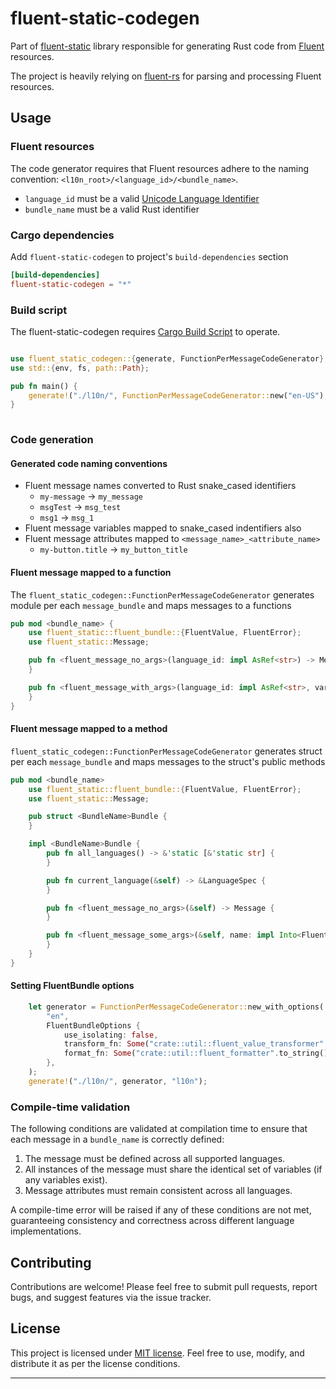 # fluent-static-codegen

Part of [fluent-static](../README.md) library responsible for generating Rust code from [Fluent](https://projectfluent.org/) resources.

The project is heavily relying on [fluent-rs](https://github.com/projectfluent/fluent-rs) for parsing and processing Fluent resources.

## Usage

### Fluent resources

The code generator requires that Fluent resources adhere to the naming convention: `<l10n_root>/<language_id>/<bundle_name>`.

* `language_id` must be a valid [Unicode Language Identifier](https://unicode.org/reports/tr35/tr35.html#unicode_language_id)
* `bundle_name` must be a valid Rust identifier

### Cargo dependencies

Add `fluent-static-codegen` to project's `build-dependencies` section

```toml
[build-dependencies]
fluent-static-codegen = "*"
```

### Build script

The fluent-static-codegen requires [Cargo Build Script](https://doc.rust-lang.org/cargo/reference/build-scripts.html) to operate.

```rust

use fluent_static_codegen::{generate, FunctionPerMessageCodeGenerator};
use std::{env, fs, path::Path};

pub fn main() {
    generate!("./l10n/", FunctionPerMessageCodeGenerator::new("en-US"), "l10n");
}
  
```

### Code generation

#### Generated code naming conventions

* Fluent message names converted to Rust snake_cased identifiers
  * `my-message` -> `my_message`
  * `msgTest` -> `msg_test`
  * `msg1` -> `msg_1`
* Fluent message variables mapped to snake_cased indentifiers also
* Fluent message attributes mapped to `<message_name>_<attribute_name>`
  * `my-button.title` -> `my_button_title`

#### Fluent message mapped to a function

The `fluent_static_codegen::FunctionPerMessageCodeGenerator` generates module per each `message_bundle` and maps messages to a functions 

```rust
pub mod <bundle_name> {
    use fluent_static::fluent_bundle::{FluentValue, FluentError};
    use fluent_static::Message;

    pub fn <fluent_message_no_args>(language_id: impl AsRef<str>) -> Message {
    }

    pub fn <fluent_message_with_args>(language_id: impl AsRef<str>, var1: impl Into<FluentValue>>, ...) -> Result<Message, FluentError> {
    }
}
```

#### Fluent message mapped to a method

`fluent_static_codegen::FunctionPerMessageCodeGenerator` generates struct per each `message_bundle` 
and maps messages to the struct's public methods 

```rust
pub mod <bundle_name>
    use fluent_static::fluent_bundle::{FluentValue, FluentError};
    use fluent_static::Message;

    pub struct <BundleName>Bundle {
    }

    impl <BundleName>Bundle {
        pub fn all_languages() -> &'static [&'static str] {
        }

        pub fn current_language(&self) -> &LanguageSpec {
        }

        pub fn <fluent_message_no_args>(&self) -> Message {
        }

        pub fn <fluent_message_some_args>(&self, name: impl Into<FluentValue>, ...) -> Result<Message, FluentError> {
        }
    }
}  
```

#### Setting FluentBundle options

```rust
    let generator = FunctionPerMessageCodeGenerator::new_with_options(
        "en",
        FluentBundleOptions {
            use_isolating: false,
            transform_fn: Some("crate::util::fluent_value_transformer".to_string()),
            format_fn: Some("crate::util::fluent_formatter".to_string()),
        },
    );
    generate!("./l10n/", generator, "l10n");
```

### Compile-time validation

The following conditions are validated at compilation time to ensure that each message in a `bundle_name` is correctly defined:

1. The message must be defined across all supported languages.
2. All instances of the message must share the identical set of variables (if any variables exist).
3. Message attributes must remain consistent across all languages.

A compile-time error will be raised if any of these conditions are not met, guaranteeing consistency and correctness across different language implementations.

## Contributing

Contributions are welcome! Please feel free to submit pull requests, report bugs, and suggest features via the issue tracker.

## License

This project is licensed under [MIT license](LICENSE.md). Feel free to use, modify, and distribute it as per the license conditions.

---
